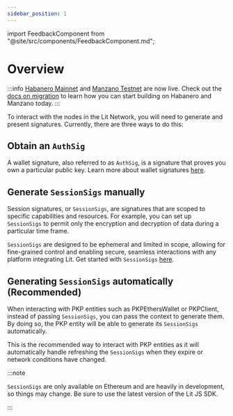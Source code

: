 ```yaml
---
sidebar_position: 1
---
```


import FeedbackComponent from "@site/src/components/FeedbackComponent.md";

# Overview

:::info
[Habanero Mainnet](../../network/networks/mainnet) and [Manzano Testnet](../../network/networks/testnet) are now live. Check out the [docs on migration](../../network/migration-guide) to learn how you can start building on Habanero and Manzano today. 
:::

To interact with the nodes in the Lit Network, you will need to generate and present signatures. Currently, there are three ways to do this:

## Obtain an `AuthSig`

A wallet signature, also referred to as `AuthSig`, is a signature that proves you own a particular public key. Learn more about wallet signatures [here](../authentication/auth-sig.md).

## Generate `SessionSigs` manually

Session signatures, or `SessionSigs`, are signatures that are scoped to specific capabilities and resources. For example, you can set up `SessionSigs` to permit only the encryption and decryption of data during a particular time frame.

`SessionSigs` are designed to be ephemeral and limited in scope, allowing for fine-grained control and enabling secure, seamless interactions with any platform integrating Lit. Get started with `SessionSigs` [here](../authentication/session-sigs/intro).

## Generating `SessionSigs` automatically (Recommended)

When interacting with PKP entities such as PKPEthersWallet or PKPClient, instead of passing `SessionSigs`, you can pass the context to generate them. By doing so, the PKP entity will be able to generate its `SessionSigs` automatically.

This is the recommended way to interact with PKP entities as it will automatically handle refreshing the `SessionSigs` when they expire or network conditions have changed.

:::note

`SessionSigs` are only available on Ethereum and are heavily in development, so things may change. Be sure to use the latest version of the Lit JS SDK.

:::

<FeedbackComponent/>
